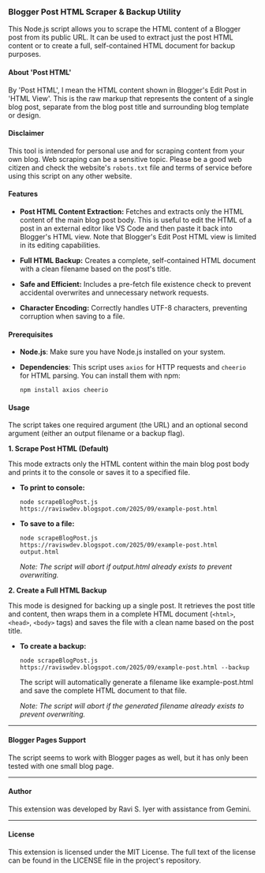 ### Blogger Post HTML Scraper & Backup Utility

This Node.js script allows you to scrape the HTML content of a Blogger post from its public URL. It can be used to extract just the post HTML content or to create a full, self-contained HTML document for backup purposes.

#### About 'Post HTML'

By 'Post HTML', I mean the HTML content shown in Blogger's Edit Post in 'HTML View'. This is the raw markup that represents the content of a single blog post, separate from the blog post title and surrounding blog template or design.

#### Disclaimer

This tool is intended for personal use and for scraping content from your own blog. Web scraping can be a sensitive topic. Please be a good web citizen and check the website's `robots.txt` file and terms of service before using this script on any other website.

#### Features

* **Post HTML Content Extraction:** Fetches and extracts only the HTML content of the main blog post body. This is useful to edit the HTML of a post in an external editor like VS Code and then paste it back into Blogger's HTML view. Note that Blogger's Edit Post HTML view is limited in its editing capabilities.

* **Full HTML Backup:** Creates a complete, self-contained HTML document with a clean filename based on the post's title.

* **Safe and Efficient:** Includes a pre-fetch file existence check to prevent accidental overwrites and unnecessary network requests.

* **Character Encoding:** Correctly handles UTF-8 characters, preventing corruption when saving to a file.

#### Prerequisites

* **Node.js**: Make sure you have Node.js installed on your system.

* **Dependencies**: This script uses `axios` for HTTP requests and `cheerio` for HTML parsing. You can install them with npm:

    ```
    npm install axios cheerio
    ```

#### Usage

The script takes one required argument (the URL) and an optional second argument (either an output filename or a backup flag).

**1. Scrape Post HTML (Default)**

This mode extracts only the HTML content within the main blog post body and prints it to the console or saves it to a specified file.

* **To print to console:**

    ```
    node scrapeBlogPost.js https://raviswdev.blogspot.com/2025/09/example-post.html
    ```

* **To save to a file:**

    ```
    node scrapeBlogPost.js https://raviswdev.blogspot.com/2025/09/example-post.html output.html
    ```
    *Note: The script will abort if output.html already exists to prevent overwriting.*

**2. Create a Full HTML Backup**

This mode is designed for backing up a single post. It retrieves the post title and content, then wraps them in a complete HTML document (`<html>`, `<head>`, `<body>` tags) and saves the file with a clean name based on the post title.

* **To create a backup:**

    ```
    node scrapeBlogPost.js https://raviswdev.blogspot.com/2025/09/example-post.html --backup
    ```
    The script will automatically generate a filename like example-post.html and save the complete HTML document to that file.

    *Note: The script will abort if the generated filename already exists to prevent overwriting.*

---

#### Blogger Pages Support

The script seems to work with Blogger pages as well, but it has only been tested with one small blog page.

---

#### Author

This extension was developed by Ravi S. Iyer with assistance from Gemini.

---

#### License

This extension is licensed under the MIT License. The full text of the license can be found in the LICENSE file in the project's repository.
